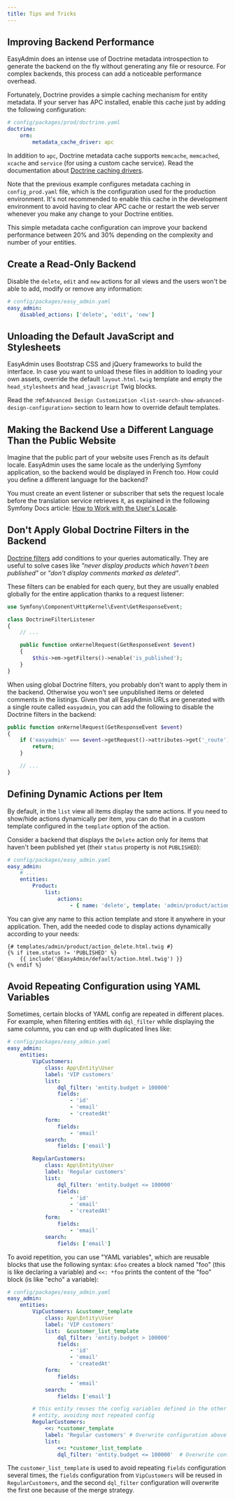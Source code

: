 ```yaml
---
title: Tips and Tricks
---
```


## Improving Backend Performance

EasyAdmin does an intense use of Doctrine metadata introspection to generate
the backend on the fly without generating any file or resource. For complex
backends, this process can add a noticeable performance overhead.

Fortunately, Doctrine provides a simple caching mechanism for entity metadata.
If your server has APC installed, enable this cache just by adding the
following configuration:

``` yaml
# config/packages/prod/doctrine.yaml
doctrine:
    orm:
        metadata_cache_driver: apc
```

In addition to `apc`, Doctrine metadata cache supports `memcache`,
`memcached`, `xcache` and `service` (for using a custom cache service).
Read the documentation about [Doctrine caching drivers](https://symfony.com/doc/current/reference/configuration/doctrine.html#caching-drivers).

Note that the previous example configures metadata caching in `config_prod.yaml`
file, which is the configuration used for the production environment. It's not
recommended to enable this cache in the development environment to avoid having
to clear APC cache or restart the web server whenever you make any change to
your Doctrine entities.

This simple metadata cache configuration can improve your backend performance
between 20% and 30% depending on the complexity and number of your entities.

## Create a Read-Only Backend

Disable the `delete`, `edit` and `new` actions for all views and the users
won't be able to add, modify or remove any information:

``` yaml
# config/packages/easy_admin.yaml
easy_admin:
    disabled_actions: ['delete', 'edit', 'new']
```

## Unloading the Default JavaScript and Stylesheets

EasyAdmin uses Bootstrap CSS and jQuery frameworks to build the interface.
In case you want to unload these files in addition to loading your own assets,
override the default `layout.html.twig` template and empty the
`head_stylesheets` and `head_javascript` Twig blocks.

Read the :ref:`Advanced Design Customization <list-search-show-advanced-design-configuration>`
section to learn how to override default templates.

## Making the Backend Use a Different Language Than the Public Website

Imagine that the public part of your website uses French as its default locale.
EasyAdmin uses the same locale as the underlying Symfony application, so the
backend would be displayed in French too. How could you define a different
language for the backend?

You must create an event listener or subscriber that sets the request locale
before the translation service retrieves it, as explained in the following
Symfony Docs article: [How to Work with the User's Locale](https://symfony.com/doc/current/translation/locale.html).

## Don't Apply Global Doctrine Filters in the Backend

[Doctrine filters](https://www.doctrine-project.org/projects/doctrine-orm/en/current/reference/filters.html) add conditions to your queries automatically. They are
useful to solve cases like *"never display products which haven't been published"*
or *"don't display comments marked as deleted"*.

These filters can be enabled for each query, but they are usually enabled
globally for the entire application thanks to a request listener:

``` php
use Symfony\Component\HttpKernel\Event\GetResponseEvent;

class DoctrineFilterListener
{
    // ...

    public function onKernelRequest(GetResponseEvent $event)
    {
        $this->em->getFilters()->enable('is_published');
    }
}
```

When using global Doctrine filters, you probably don't want to apply them in the
backend. Otherwise you won't see unpublished items or deleted comments in the
listings. Given that all EasyAdmin URLs are generated with a single route called
`easyadmin`, you can add the following to disable the Doctrine filters in the
backend:

``` php
public function onKernelRequest(GetResponseEvent $event)
{
    if ('easyadmin' === $event->getRequest()->attributes->get('_route')) {
        return;
    }

    // ...
}
```

## Defining Dynamic Actions per Item

By default, in the `list` view all items display the same actions. If you need
to show/hide actions dynamically per item, you can do that in a custom template
configured in the `template` option of the action.

Consider a backend that displays the `Delete` action only for items that haven't
been published yet (their `status` property is not `PUBLISHED`):

``` yaml
# config/packages/easy_admin.yaml
easy_admin:
    # ...
    entities:
        Product:
            list:
                actions:
                    - { name: 'delete', template: 'admin/product/action_delete.html.twig' }
```

You can give any name to this action template and store it anywhere in your
application. Then, add the needed code to display actions dynamically according
to your needs:

``` twig
{# templates/admin/product/action_delete.html.twig #}
{% if item.status != 'PUBLISHED' %}
    {{ include('@EasyAdmin/default/action.html.twig') }}
{% endif %}
```

## Avoid Repeating Configuration using YAML Variables

Sometimes, certain blocks of YAML config are repeated in different places. For
example, when filtering entities with `dql_filter` while displaying the same
columns, you can end up with duplicated lines like:

``` yaml
# config/packages/easy_admin.yaml
easy_admin:
    entities:
        VipCustomers:
            class: App\Entity\User
            label: 'VIP customers'
            list:
                dql_filter: 'entity.budget > 100000'
                fields:
                    - 'id'
                    - 'email'
                    - 'createdAt'
            form:
                fields:
                    - 'email'
            search:
                fields: ['email']

        RegularCustomers:
            class: App\Entity\User
            label: 'Regular customers'
            list:
                dql_filter: 'entity.budget <= 100000'
                fields:
                    - 'id'
                    - 'email'
                    - 'createdAt'
            form:
                fields:
                    - 'email'
            search:
                fields: ['email']
```

To avoid repetition, you can use "YAML variables", which are reusable blocks
that use the following syntax: ``&foo`` creates a block named "foo" (this is
like declaring a variable) and ``<<: *foo`` prints the content of the "foo"
block (is like "echo" a variable):

``` yaml
# config/packages/easy_admin.yaml
easy_admin:
    entities:
        VipCustomers: &customer_template
            class: App\Entity\User
            label: 'VIP customers'
            list:  &customer_list_template
                dql_filter: 'entity.budget > 100000'
                fields:
                    - 'id'
                    - 'email'
                    - 'createdAt'
            form:
                fields:
                    - 'email'
            search:
                fields: ['email']

        # this entity reuses the config variables defined in the other
        # entity, avoiding most repeated config
        RegularCustomers:
            <<: *customer_template
            label: 'Regular customers' # Overwrite configuration above
            list:
                <<: *customer_list_template
                dql_filter: 'entity.budget <= 100000'  # Overwrite configuration above
```

The `customer_list_template` is used to avoid repeating `fields`
configuration several times, the `fields` configuration from `VipCustomers`
will be reused in `RegularCustomers`, and the second `dql_filter`
configuration will overwrite the first one because of the merge strategy.
